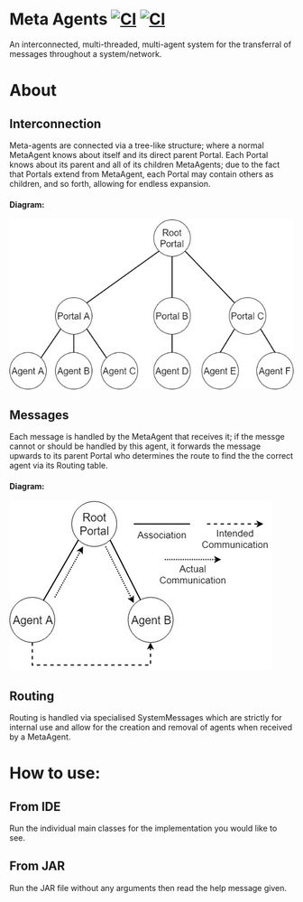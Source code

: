 # Meta Agents [![CI](https://github.com/sirmeepington/metaagents/workflows/Java%20CI/badge.svg)](https://github.com/sirmeepington/metaagents/actions?query=workflow%3A%22Java+CI%22) [![CI](https://img.shields.io/badge/javadocs-available-brightgreen)](https://sirmeepington.github.io/metaagents/)

An interconnected, multi-threaded, multi-agent system for the transferral of messages throughout a system/network.

# About 
## Interconnection 
Meta-agents are connected via a tree-like structure; where a normal MetaAgent knows about itself and its direct parent Portal. Each Portal knows about its parent and all of its children MetaAgents; due to the fact that Portals extend from MetaAgent, each Portal may contain others as children, and so forth, allowing for endless expansion.
#### Diagram:
![](docs/img/structure.jpg)
## Messages 
Each message is handled by the MetaAgent that receives it; if the messge cannot or should be handled by this agent, it forwards the message upwards to its parent Portal who determines the route to find the the correct agent via its Routing table.
#### Diagram:
![](docs/img/flow.jpg)

## Routing 
Routing is handled via specialised SystemMessages  which are strictly for internal use and allow for the creation and removal of agents when received by a MetaAgent.

# How to use: 
## From IDE 
Run the individual main classes for the implementation you would like to see.

## From JAR 
Run the JAR file without any arguments then read the help message given.
